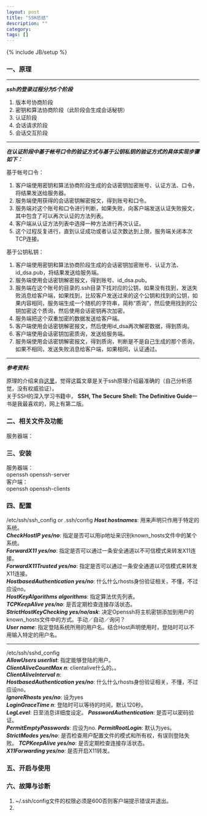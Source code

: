 ```yaml
---
layout: post
title: "SSH总结"
description: ""
category: 
tags: []
---
```

{% include JB/setup %}
### 一、原理
---
***ssh的登录过程分为5个阶段***

1. 版本号协商阶段
2. 密钥和算法协商阶段（此阶段会生成会话秘钥）
3. 认证阶段
4. 会话请求阶段
5. 会话交互阶段

---

***在认证阶段中基于帐号口令的验证方式与基于公钥私钥的验证方式的具体实现步骤如下：***

基于帐号口令：

1. 客户端使用密钥和算法协商阶段生成的会话密钥加密账号、认证方法、口令，将结果发送给服务器。
2. 服务端使用获得的会话密钥解密报文，得到账号和口令。
3. 服务端对这个账号和口令进行判断，如果失败，向客户端发送认证失败报文，其中包含了可以再次认证的方法列表。
4. 客户端从认证方法列表中选择一种方法进行再次认证。
5. 这个过程反复进行，直到认证成功或者认证次数达到上限，服务端关闭本次TCP连接。

基于公钥私钥：

1. 客户端使用密钥和算法协商阶段生成的会话密钥加密账号、认证方法、id_dsa.pub，将结果发送给服务端。
2. 服务端使用会话密钥解密报文，得到账号、id_dsa.pub。
3. 服务端在这个账号的目录的.ssh目录下找对应的公钥，如果没有找到，发送失败消息给客户端，如果找到，比较客户发送过来的这个公钥和找到的公钥，如果内容相同，服务端生成一个随机的字符串，简称“质询”，然后使用找到的公钥加密这个质询，然后使用会话密钥再次加密。
4. 服务端把这个双重加密的数据发送给客户端。
5. 客户端使用会话密钥解密报文，然后使用id_dsa再次解密数据，得到质询。
6. 客户端使用会话密钥加密质询，发送给服务端。
7. 服务端使用会话密钥解密报文，得到质询，判断是不是自己生成的那个质询，如果不相同，发送失败消息给客户端，如果相同，认证通过。

---
***参考资料:*** 

原理的介绍来自[这里](http://torvalds0310.blog.51cto.com/2120200/975270)，觉得这篇文章是关于ssh原理介绍最准确的（自己分析感觉，没有权威验证）。  
关于SSH的深入学习书籍中， **SSH, The Secure Shell: The Definitive Guide**一书是我最喜欢的，网上有第二版。

### 二、相关文件及功能
服务器端：


### 三、安装
服务器端：  
openssh openssh-server  
客户端：  
openssh openssh-clients  

### 四、配置
/etc/ssh/ssh_config or .ssh/config
***Host hostnames***: 用来声明只作用于特定的系统。  
***CheckHostIP yes/no***: 指定是否可以用ip地址来识别known_hosts文件中的某个系统。  
***ForwardX11 yes/no***: 指定是否可以通过一条安全通道以不可信模式来转发X11连接。  
***ForwardX11Trusted yes/no***: 指定是否可以通过一条安全通道以可信模式来转发X11连接。  
***HostbasedAuthentication yes/no***: 什么什么rhosts身份验证相关，不懂，不过应设no。  
***HostKeyAlgorithms algorithms***: 指定算法优先列表。   
***TCPKeepAlive yes/no***: 是否定期检查连接存活状态。   
***StrictHostKeyChecking yes/no/ask***: 决定Openssh将主机密钥添加到用户的known_hosts文件中的方式。手动／自动／询问？  
***User name***: 指定登陆系统所用的用户名。结合Host声明使用时，登陆时可以不用输入特定的用户名。  

------------

/etc/ssh/sshd_config   
***AllowUsers userlist***: 指定能够登陆的用户。  
***ClientAliveCountMax n***: clientalive什么的。。  
***ClientAliveInterval n***:  
***HostbasedAuthentication yes/no***: 什么什么rhosts身份验证相关，不懂，不过应设no。   
***IgnoreRhosts yes/no***: 设为yes  
***LoginGraceTime n***: 登陆时可以等待的时间，默认120秒。   
***LogLevel***: 日至消息详细度设定。 
***PasswordAuthentication***: 是否可以密码验证。   
***PermitEmptyPasswords***: 应设为no. 
***PermitRootLogin***: 默认为yes。 
***StrictModes yes/no***: 是否检查用户配置文件的模式和所有权，有误则登陆失败。 
***TCPKeepAlive yes/no***: 是否定期检查连接存活状态。    
***X11Forwarding yes/no***: 是否开启X11转发。 
### 五、开启与使用

### 六、故障与诊断
1. ~/.ssh/config文件的权限必须是600否则客户端提示错误并退出。
2. 